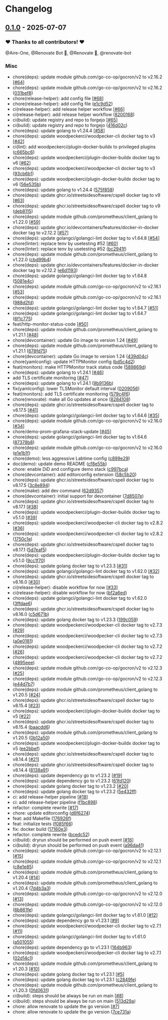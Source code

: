# Changelog

## [0.1.0](https://forgejo.aireone.xyz/Aire-One/labtime/releases/tag/v0.1.0) - 2025-07-07

### ❤️ Thanks to all contributors! ❤️

@Aire-One, @Renovate Bot 🤖, @Renovate 🤖, @renovate-bot

### Misc

- chore(deps): update module github.com/go-co-op/gocron/v2 to v2.16.2 [[#64](https://forgejo.aireone.xyz/Aire-One/labtime/pulls/64)]
- chore(deps): update module github.com/go-co-op/gocron/v2 to v2.16.2 ([031bef8](https://forgejo.aireone.xyz/Aire-One/labtime/src/commit/031bef8842c4812c80def82cacfb7ef282ad1c68))
- chore(release-helper): add config file [[#68](https://forgejo.aireone.xyz/Aire-One/labtime/pulls/68)]
- chore(release-helper): add config file ([e1c9d52](https://forgejo.aireone.xyz/Aire-One/labtime/src/commit/e1c9d528d1768f193e958c1dbce01121d003731a))
- ci(release-helper): add release helper workflow [[#66](https://forgejo.aireone.xyz/Aire-One/labtime/pulls/66)]
- ci(release-helper): add release helper workflow ([8200168](https://forgejo.aireone.xyz/Aire-One/labtime/src/commit/82001684760a425178ffff920249086d0f474a26))
- ci(build): update registry and repo to forgejo [[#65](https://forgejo.aireone.xyz/Aire-One/labtime/pulls/65)]
- ci(build): update registry and repo to forgejo ([416d02c](https://forgejo.aireone.xyz/Aire-One/labtime/src/commit/416d02cba429a982233b0f5c32753e5448c7cfa3))
- chore(deps): update golang to v1.24.4 [[#58](https://forgejo.aireone.xyz/Aire-One/labtime/pulls/58)]
- chore(deps): update woodpeckerci/woodpecker-cli docker tag to v3 [[#42](https://forgejo.aireone.xyz/Aire-One/labtime/pulls/42)]
- ci(lint): add woodpeckerci/plugin-docker-buildx to privileged plugins ([c665bc6](https://forgejo.aireone.xyz/Aire-One/labtime/src/commit/c665bc696e47fb7c3277add8bff3da8877777412))
- chore(deps): update woodpeckerci/plugin-docker-buildx docker tag to v6 [[#62](https://forgejo.aireone.xyz/Aire-One/labtime/pulls/62)]
- chore(deps): update woodpeckerci/woodpecker-cli docker tag to v3 ([93cb6b1](https://forgejo.aireone.xyz/Aire-One/labtime/src/commit/93cb6b138efdb7dfb881bd90a86b430b2b5ff902))
- chore(deps): update woodpeckerci/plugin-docker-buildx docker tag to v6 ([56e535b](https://forgejo.aireone.xyz/Aire-One/labtime/src/commit/56e535b1a792037f6a9646d9e46dbabc44e755a7))
- chore(deps): update golang to v1.24.4 ([575f858](https://forgejo.aireone.xyz/Aire-One/labtime/src/commit/575f858e3891e3ae24226e62edc3162f8f464934))
- chore(deps): update ghcr.io/streetsidesoftware/cspell docker tag to v9 [[#63](https://forgejo.aireone.xyz/Aire-One/labtime/pulls/63)]
- chore(deps): update ghcr.io/streetsidesoftware/cspell docker tag to v9 ([deb8115](https://forgejo.aireone.xyz/Aire-One/labtime/src/commit/deb811590c49779de3640607f14e173308263b57))
- chore(deps): update module github.com/prometheus/client_golang to v1.22.0 [[#59](https://forgejo.aireone.xyz/Aire-One/labtime/pulls/59)]
- chore(deps): update ghcr.io/devcontainers/features/docker-in-docker docker tag to v2.12.2 [[#57](https://forgejo.aireone.xyz/Aire-One/labtime/pulls/57)]
- chore(deps): update golangci/golangci-lint docker tag to v1.64.8 [[#54](https://forgejo.aireone.xyz/Aire-One/labtime/pulls/54)]
- chore(linter): replace tenv by usetesting #52 [[#60](https://forgejo.aireone.xyz/Aire-One/labtime/pulls/60)]
- chore(linter): replace tenv by usetesting #52 ([bc2941f](https://forgejo.aireone.xyz/Aire-One/labtime/src/commit/bc2941f5664a915833bf49af7aef7bcf5e54a782))
- chore(deps): update module github.com/prometheus/client_golang to v1.22.0 ([cbd99b4](https://forgejo.aireone.xyz/Aire-One/labtime/src/commit/cbd99b4eccddc2d069be5a6521a74fecfbef3eaf))
- chore(deps): update ghcr.io/devcontainers/features/docker-in-docker docker tag to v2.12.2 ([e6d1193](https://forgejo.aireone.xyz/Aire-One/labtime/src/commit/e6d1193f48034e03145923d9baa7c5f1e047cd0c))
- chore(deps): update golangci/golangci-lint docker tag to v1.64.8 ([5081e4c](https://forgejo.aireone.xyz/Aire-One/labtime/src/commit/5081e4c017a28155c45ca8f76994bdcdabe789c5))
- chore(deps): update module github.com/go-co-op/gocron/v2 to v2.16.1 [[#53](https://forgejo.aireone.xyz/Aire-One/labtime/pulls/53)]
- chore(deps): update module github.com/go-co-op/gocron/v2 to v2.16.1 ([988d2fd](https://forgejo.aireone.xyz/Aire-One/labtime/src/commit/988d2fd18cd2e5b17a966ef86aba56de549394d9))
- chore(deps): update golangci/golangci-lint docker tag to v1.64.7 [[#51](https://forgejo.aireone.xyz/Aire-One/labtime/pulls/51)]
- chore(deps): update golangci/golangci-lint docker tag to v1.64.7 ([6f1c775](https://forgejo.aireone.xyz/Aire-One/labtime/src/commit/6f1c7755af7dba940d833b2831713e4b527aa46c))
- feat/http-monitor-status-code [[#50](https://forgejo.aireone.xyz/Aire-One/labtime/pulls/50)]
- chore(deps): update module github.com/prometheus/client_golang to v1.21.1 [[#48](https://forgejo.aireone.xyz/Aire-One/labtime/pulls/48)]
- chore(devcontainer): update Go image to version 1.24 [[#49](https://forgejo.aireone.xyz/Aire-One/labtime/pulls/49)]
- chore(deps): update module github.com/prometheus/client_golang to v1.21.1 ([678fd75](https://forgejo.aireone.xyz/Aire-One/labtime/src/commit/678fd75db45ef6a2c8b9615201135af4b22badaf))
- chore(devcontainer): update Go image to version 1.24 ([439d04c](https://forgejo.aireone.xyz/Aire-One/labtime/src/commit/439d04ce9d7f531b064d7b5fd626f0c97acc19b1))
- chore(yamlconfig): update HTTPMonitor config ([bd5c4d2](https://forgejo.aireone.xyz/Aire-One/labtime/src/commit/bd5c4d2433617e9574866e2abb9cdb21b96dbc94))
- feat(monitors): make HTTPMonitor track status code ([589869d](https://forgejo.aireone.xyz/Aire-One/labtime/src/commit/589869d79f7e7a409a3dc65d20fe03455341619f))
- chore(deps): update golang to v1.24.1 [[#46](https://forgejo.aireone.xyz/Aire-One/labtime/pulls/46)]
- add TLS certificate monitoring [[#47](https://forgejo.aireone.xyz/Aire-One/labtime/pulls/47)]
- chore(deps): update golang to v1.24.1 ([9b9136b](https://forgejo.aireone.xyz/Aire-One/labtime/src/commit/9b9136bda5ebaf828153dd7f8db8db3c19ecdf82))
- fix(yamlconfig): lower TLSMonitor default interval ([0209056](https://forgejo.aireone.xyz/Aire-One/labtime/src/commit/0209056af2c13ceb65e826526719bfbda61ceb97))
- feat(monitors): add TLS certificate monitoring ([579c4f6](https://forgejo.aireone.xyz/Aire-One/labtime/src/commit/579c4f6baac8bcbced9e19b664b2d5d9ca012fc6))
- chore(renovate): make all Go updates at once ([8284108](https://forgejo.aireone.xyz/Aire-One/labtime/src/commit/8284108d07051e76d7b88532a56281bfbad1fccf))
- chore(deps): update ghcr.io/streetsidesoftware/cspell docker tag to v8.17.5 [[#41](https://forgejo.aireone.xyz/Aire-One/labtime/pulls/41)]
- chore(deps): update golangci/golangci-lint docker tag to v1.64.6 [[#35](https://forgejo.aireone.xyz/Aire-One/labtime/pulls/35)]
- chore(deps): update module github.com/go-co-op/gocron/v2 to v2.16.0 [[#34](https://forgejo.aireone.xyz/Aire-One/labtime/pulls/34)]
- chore/demo-prom-grafana-stack-update [[#45](https://forgejo.aireone.xyz/Aire-One/labtime/pulls/45)]
- chore(deps): update golangci/golangci-lint docker tag to v1.64.6 ([87378b8](https://forgejo.aireone.xyz/Aire-One/labtime/src/commit/87378b8194b4a4f791f1f876fdf35704026d8659))
- chore(deps): update module github.com/go-co-op/gocron/v2 to v2.16.0 ([e1e1b1f](https://forgejo.aireone.xyz/Aire-One/labtime/src/commit/e1e1b1fa9193da54cda40e618b7376283aa97454))
- chore(demo): less aggressive Labtime config ([c899e29](https://forgejo.aireone.xyz/Aire-One/labtime/src/commit/c899e2990dfc72f85af2977342e8db19a1d4d882))
- doc(demo): update demo README ([cf8e55b](https://forgejo.aireone.xyz/Aire-One/labtime/src/commit/cf8e55b8020518d250ad6f26dbe7f95fdb225e32))
- chore: enable DiD and configure demo stack ([c997bca](https://forgejo.aireone.xyz/Aire-One/labtime/src/commit/c997bca955f7751d3e0ebdfcf51e9e6be0ef0f4e))
- chore(devcontainer): add editorconfig extension ([58c5b20](https://forgejo.aireone.xyz/Aire-One/labtime/src/commit/58c5b207e97f0b0179ab0fc4b1f3be1ae868d3ca))
- chore(deps): update ghcr.io/streetsidesoftware/cspell docker tag to v8.17.5 ([3c8e894](https://forgejo.aireone.xyz/Aire-One/labtime/src/commit/3c8e894b1a86663f8e2dd6ff52f6ef656685691f))
- chore(make): add dev command ([62d9357](https://forgejo.aireone.xyz/Aire-One/labtime/src/commit/62d935769547bb05581d067536515b37b96d2460))
- chore(devcontainer): initial support for devcontainer ([7d8507e](https://forgejo.aireone.xyz/Aire-One/labtime/src/commit/7d8507e4c7cb2928e3e84a0b3df233b710863094))
- chore(deps): update ghcr.io/streetsidesoftware/cspell docker tag to v8.17.1 [[#38](https://forgejo.aireone.xyz/Aire-One/labtime/pulls/38)]
- chore(deps): update woodpeckerci/plugin-docker-buildx docker tag to v5.1.0 [[#39](https://forgejo.aireone.xyz/Aire-One/labtime/pulls/39)]
- chore(deps): update woodpeckerci/woodpecker-cli docker tag to v2.8.2 [[#36](https://forgejo.aireone.xyz/Aire-One/labtime/pulls/36)]
- chore(deps): update woodpeckerci/woodpecker-cli docker tag to v2.8.2 ([1750c1e](https://forgejo.aireone.xyz/Aire-One/labtime/src/commit/1750c1e506d2108d6f601c2900fbf2a4d5f2434d))
- chore(deps): update ghcr.io/streetsidesoftware/cspell docker tag to v8.17.1 ([5d7eaf5](https://forgejo.aireone.xyz/Aire-One/labtime/src/commit/5d7eaf5f57436cd0053a7801b9ad82c67fdbcf8b))
- chore(deps): update woodpeckerci/plugin-docker-buildx docker tag to v5.1.0 ([9cc1f70](https://forgejo.aireone.xyz/Aire-One/labtime/src/commit/9cc1f70de1a57a4c2677327d0a59b9bc3b25308b))
- chore(deps): update golang docker tag to v1.23.3 [[#31](https://forgejo.aireone.xyz/Aire-One/labtime/pulls/31)]
- chore(deps): update golangci/golangci-lint docker tag to v1.62.0 [[#32](https://forgejo.aireone.xyz/Aire-One/labtime/pulls/32)]
- chore(deps): update ghcr.io/streetsidesoftware/cspell docker tag to v8.16.0 [[#30](https://forgejo.aireone.xyz/Aire-One/labtime/pulls/30)]
- ci(release-helper): disable workflow for now [[#33](https://forgejo.aireone.xyz/Aire-One/labtime/pulls/33)]
- ci(release-helper): disable workflow for now ([bf2a6ed](https://forgejo.aireone.xyz/Aire-One/labtime/src/commit/bf2a6ed23566f291357eede0107e74a5982a7b6e))
- chore(deps): update golangci/golangci-lint docker tag to v1.62.0 ([3ffdae6](https://forgejo.aireone.xyz/Aire-One/labtime/src/commit/3ffdae66c9fa9d980cd7653af2b93b089bdcb9f9))
- chore(deps): update ghcr.io/streetsidesoftware/cspell docker tag to v8.16.0 ([c5d671b](https://forgejo.aireone.xyz/Aire-One/labtime/src/commit/c5d671b0858859e1931c229d113f2ce286018edc))
- chore(deps): update golang docker tag to v1.23.3 ([199c059](https://forgejo.aireone.xyz/Aire-One/labtime/src/commit/199c05908115a91e2ccd1969fa25ecca488cb692))
- chore(deps): update woodpeckerci/woodpecker-cli docker tag to v2.7.3 [[#29](https://forgejo.aireone.xyz/Aire-One/labtime/pulls/29)]
- chore(deps): update woodpeckerci/woodpecker-cli docker tag to v2.7.3 ([a0e0181](https://forgejo.aireone.xyz/Aire-One/labtime/src/commit/a0e01818903d1319d3b964e2b11d46474e741cbe))
- chore(deps): update woodpeckerci/woodpecker-cli docker tag to v2.7.2 [[#26](https://forgejo.aireone.xyz/Aire-One/labtime/pulls/26)]
- chore(deps): update woodpeckerci/woodpecker-cli docker tag to v2.7.2 ([4895eee](https://forgejo.aireone.xyz/Aire-One/labtime/src/commit/4895eeebc3c064098cc6ceedd009d19f790e16f7))
- chore(deps): update module github.com/go-co-op/gocron/v2 to v2.12.3 [[#25](https://forgejo.aireone.xyz/Aire-One/labtime/pulls/25)]
- chore(deps): update module github.com/go-co-op/gocron/v2 to v2.12.3 ([e44d7b7](https://forgejo.aireone.xyz/Aire-One/labtime/src/commit/e44d7b783d960e3a4055f62ddd55b934fb6b5953))
- chore(deps): update module github.com/prometheus/client_golang to v1.20.5 [[#24](https://forgejo.aireone.xyz/Aire-One/labtime/pulls/24)]
- chore(deps): update ghcr.io/streetsidesoftware/cspell docker tag to v8.15.4 [[#23](https://forgejo.aireone.xyz/Aire-One/labtime/pulls/23)]
- chore(deps): update woodpeckerci/plugin-docker-buildx docker tag to v5 [[#22](https://forgejo.aireone.xyz/Aire-One/labtime/pulls/22)]
- chore(deps): update ghcr.io/streetsidesoftware/cspell docker tag to v8.15.4 ([baacdd6](https://forgejo.aireone.xyz/Aire-One/labtime/src/commit/baacdd6185de931c9816a4c0a4707f28bd004dac))
- chore(deps): update module github.com/prometheus/client_golang to v1.20.5 ([0b12a50](https://forgejo.aireone.xyz/Aire-One/labtime/src/commit/0b12a5079b30ef634d689cf2f5beec56a8543844))
- chore(deps): update woodpeckerci/plugin-docker-buildx docker tag to v5 ([ee2bbef](https://forgejo.aireone.xyz/Aire-One/labtime/src/commit/ee2bbef84b39b795a39452f0f9d836a57f19f8cb))
- chore(deps): update ghcr.io/streetsidesoftware/cspell docker tag to v8.14.4 [[#21](https://forgejo.aireone.xyz/Aire-One/labtime/pulls/21)]
- chore(deps): update ghcr.io/streetsidesoftware/cspell docker tag to v8.14.4 ([8138a91](https://forgejo.aireone.xyz/Aire-One/labtime/src/commit/8138a91e536ba1c7b11a9493d496788fdbbe7f5c))
- chore(deps): update dependency go to v1.23.2 [[#19](https://forgejo.aireone.xyz/Aire-One/labtime/pulls/19)]
- chore(deps): update dependency go to v1.23.2 ([61fd120](https://forgejo.aireone.xyz/Aire-One/labtime/src/commit/61fd1206b90a7c7e47d61bf9a14cd2c3e7ebbaa4))
- chore(deps): update golang docker tag to v1.23.2 [[#20](https://forgejo.aireone.xyz/Aire-One/labtime/pulls/20)]
- chore(deps): update golang docker tag to v1.23.2 ([5e432ff](https://forgejo.aireone.xyz/Aire-One/labtime/src/commit/5e432ffa5c396871458c7be751eb6a1b76f0f854))
- ci: add release-helper pipeline [[#18](https://forgejo.aireone.xyz/Aire-One/labtime/pulls/18)]
- ci: add release-helper pipeline ([f1bc898](https://forgejo.aireone.xyz/Aire-One/labtime/src/commit/f1bc898a2626f138f18ea714efa58d89b72f0f63))
- refactor: complete rewrite [[#17](https://forgejo.aireone.xyz/Aire-One/labtime/pulls/17)]
- chore: update editorconfig ([d6f6274](https://forgejo.aireone.xyz/Aire-One/labtime/src/commit/d6f6274a643a4a1a873f6fa93260269ba22d210d))
- feat: add Makefile ([176926f](https://forgejo.aireone.xyz/Aire-One/labtime/src/commit/176926f864f2e16ab333289ea76dbf15d03d7dd3))
- feat: initialize tests ([f085f66](https://forgejo.aireone.xyz/Aire-One/labtime/src/commit/f085f66d6621b9451f5a1cf2fd97a9008484937f))
- fix: docker build ([17160e3](https://forgejo.aireone.xyz/Aire-One/labtime/src/commit/17160e38cffb3dd21ffbec0cdc58154442dc2457))
- refactor: complete rewrite ([bcedc52](https://forgejo.aireone.xyz/Aire-One/labtime/src/commit/bcedc52d7cc2939c437b0c5d5e9b14c504ded9e8))
- ci(build): dryrun should be performed on push event [[#16](https://forgejo.aireone.xyz/Aire-One/labtime/pulls/16)]
- ci(build): dryrun should be performed on push event ([a96da41](https://forgejo.aireone.xyz/Aire-One/labtime/src/commit/a96da415766a36fbd16f90db80e75f2bff10d92a))
- chore(deps): update module github.com/go-co-op/gocron/v2 to v2.12.1 [[#15](https://forgejo.aireone.xyz/Aire-One/labtime/pulls/15)]
- chore(deps): update module github.com/go-co-op/gocron/v2 to v2.12.1 ([c8e1e85](https://forgejo.aireone.xyz/Aire-One/labtime/src/commit/c8e1e85733b2ed8268a80b6d72356badd904ec1d))
- chore(deps): update module github.com/prometheus/client_golang to v1.20.4 [[#14](https://forgejo.aireone.xyz/Aire-One/labtime/pulls/14)]
- chore(deps): update module github.com/prometheus/client_golang to v1.20.4 ([7d4b3a3](https://forgejo.aireone.xyz/Aire-One/labtime/src/commit/7d4b3a36a341de834c17d77d4246c9611a980b79))
- chore(deps): update module github.com/go-co-op/gocron/v2 to v2.12.0 [[#13](https://forgejo.aireone.xyz/Aire-One/labtime/pulls/13)]
- chore(deps): update module github.com/go-co-op/gocron/v2 to v2.12.0 ([6b861fe](https://forgejo.aireone.xyz/Aire-One/labtime/src/commit/6b861fe9b3eac4190f6e0554d9f57a795b009359))
- chore(deps): update golangci/golangci-lint docker tag to v1.61.0 [[#12](https://forgejo.aireone.xyz/Aire-One/labtime/pulls/12)]
- chore(deps): update dependency go to v1.23.1 [[#9](https://forgejo.aireone.xyz/Aire-One/labtime/pulls/9)]
- chore(deps): update woodpeckerci/woodpecker-cli docker tag to v2.7.1 [[#11](https://forgejo.aireone.xyz/Aire-One/labtime/pulls/11)]
- chore(deps): update golangci/golangci-lint docker tag to v1.61.0 ([a501055](https://forgejo.aireone.xyz/Aire-One/labtime/src/commit/a501055cc9307c4b7cd7125c83bdc6334f1dd1c3))
- chore(deps): update dependency go to v1.23.1 ([164b963](https://forgejo.aireone.xyz/Aire-One/labtime/src/commit/164b963c78aaad0954cdc45268b962ff5dc1a799))
- chore(deps): update woodpeckerci/woodpecker-cli docker tag to v2.7.1 ([02d14c1](https://forgejo.aireone.xyz/Aire-One/labtime/src/commit/02d14c14268ad22e05537dc74bbb224b638647e0))
- chore(deps): update module github.com/prometheus/client_golang to v1.20.3 [[#10](https://forgejo.aireone.xyz/Aire-One/labtime/pulls/10)]
- chore(deps): update golang docker tag to v1.23.1 [[#5](https://forgejo.aireone.xyz/Aire-One/labtime/pulls/5)]
- chore(deps): update golang docker tag to v1.23.1 ([c2849fe](https://forgejo.aireone.xyz/Aire-One/labtime/src/commit/c2849fe87876c7f42069e43a9c46a1b5c56b7d4d))
- chore(deps): update module github.com/prometheus/client_golang to v1.20.3 ([0fd0631](https://forgejo.aireone.xyz/Aire-One/labtime/src/commit/0fd0631df984025eec9d77176a1094e6f200e49a))
- ci(build): steps should be always be run on main [[#8](https://forgejo.aireone.xyz/Aire-One/labtime/pulls/8)]
- ci(build): steps should be always be run on main ([513d29a](https://forgejo.aireone.xyz/Aire-One/labtime/src/commit/513d29ae027432014f6810b94f9816564e5f17d6))
- chore: allow renovate to update the go version [[#7](https://forgejo.aireone.xyz/Aire-One/labtime/pulls/7)]
- chore: allow renovate to update the go version ([7ce731a](https://forgejo.aireone.xyz/Aire-One/labtime/src/commit/7ce731ae411cc2ef3300875f9c8f6e115d5ab7b8))
